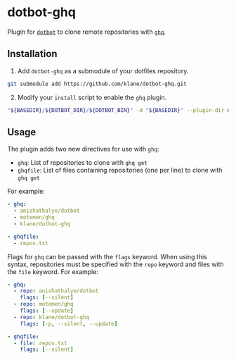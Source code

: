 # dotbot-ghq

Plugin for [`dotbot`](https://github.com/anishathalye/dotbot) to clone remote repositories with [`ghq`](https://github.com/motemen/ghq).

## Installation

1. Add `dotbot-ghq` as a submodule of your dotfiles repository.

```bash
git submodule add https://github.com/klane/dotbot-ghq.git
```

2. Modify your `install` script to enable the `ghq` plugin.

```bash
"${BASEDIR}/${DOTBOT_DIR}/${DOTBOT_BIN}" -d "${BASEDIR}" --plugin-dir dotbot-ghq -c "${CONFIG}" "${@}"
```

## Usage

The plugin adds two new directives for use with `ghq`:

- `ghq`: List of repositories to clone with `ghq get`
- `ghqfile`: List of files containing repositories (one per line) to clone with `ghq get`

For example:

```yaml
- ghq:
  - anishathalye/dotbot
  - motemen/ghq
  - klane/dotbot-ghq

- ghqfile:
  - repos.txt
```

Flags for `ghq` can be passed with the `flags` keyword. When using this syntax, repositories must be specified with the `repo` keyword and files with the `file` keyword. For example:

```yaml
- ghq:
  - repo: anishathalye/dotbot
    flags: [--silent]
  - repo: motemen/ghq
    flags: [--update]
  - repo: klane/dotbot-ghq
    flags: [-p, --silent, --update]

- ghqfile:
  - file: repos.txt
    flags: [--silent]
```
